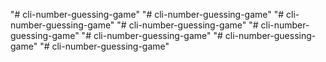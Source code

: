 "# cli-number-guessing-game" 
"# cli-number-guessing-game" 
"# cli-number-guessing-game" 
"# cli-number-guessing-game" 
"# cli-number-guessing-game" 
"# cli-number-guessing-game" 
"# cli-number-guessing-game" 
"# cli-number-guessing-game" 
